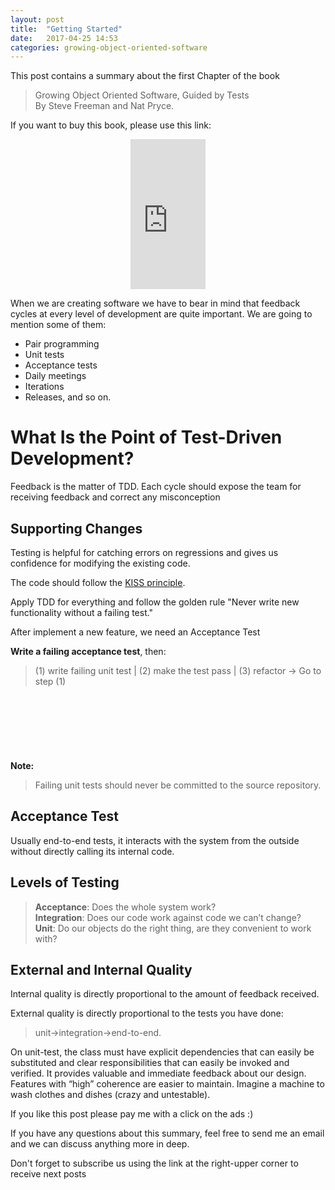 ```yaml
---
layout: post
title:  "Getting Started"
date:   2017-04-25 14:53
categories: growing-object-oriented-software
---
```


This post contains a summary about the first Chapter of the book
> Growing Object Oriented Software, Guided by Tests <br>
> By Steve Freeman and Nat Pryce.

If you want to buy this book, please use this link:
<div style='text-align:center;'>
<iframe src="http://rcm-eu.amazon-adsystem.com/e/cm?lt1=_blank&bc1=FFFFFF&IS2=1&bg1=FFFFFF&fc1=000000&lc1=B6B6C1&t=httpenriqucom-21&o=30&p=8&l=as1&m=amazon&f=ifr&ref=tf_til&asins=B01JKJ2JKK" style="width:120px;height:240px;" scrolling="no" marginwidth="0" marginheight="0" frameborder="0"></iframe>
</div>

When we are creating software we have to bear in mind that feedback cycles at every level of development are quite important. We are going to mention some of them: 
- Pair programming
- Unit tests
- Acceptance tests
- Daily meetings
- Iterations
- Releases, and so on.
 
# What Is the Point of Test-Driven Development?
Feedback is the matter of TDD. Each cycle should expose the team for receiving feedback and correct any misconception

## Supporting Changes
Testing is helpful for catching errors on regressions and gives us confidence for modifying the existing code.

The code should follow the [KISS principle](https://en.wikipedia.org/wiki/KISS_principle).

Apply TDD for everything and follow the golden rule "Never write new functionality without a failing test."

After implement a new feature, we need an Acceptance Test

**Write a failing acceptance test**, then: 
> (1) write failing unit test | (2) make the test pass | (3) refactor -> Go to step (1)

<script async src="//pagead2.googlesyndication.com/pagead/js/adsbygoogle.js"></script>
<!-- inferior -->
<ins class="adsbygoogle"
     style="display:inline-block;width:728px;height:90px"
     data-ad-client="ca-pub-5428825449848403"
     data-ad-slot="1328012179"></ins>
<script>
(adsbygoogle = window.adsbygoogle || []).push({});
</script>

**Note:**
> Failing unit tests should never be committed to the source repository.

## Acceptance Test
Usually end-to-end tests, it interacts with the system from the outside without directly calling its internal code.

## Levels of Testing
>**Acceptance**: Does the whole system work?<br>
>**Integration**: Does our code work against code we can’t change?<br>
>**Unit**: Do our objects do the right thing, are they convenient to work with?

## External and Internal Quality
Internal quality is directly proportional to the amount of feedback received.

External quality is directly proportional to the tests you have done: 
>unit->integration->end-to-end.

On unit-test, the class must have explicit dependencies that can easily be substituted and clear responsibilities that can easily be invoked and verified. It provides valuable and immediate feedback about our design.
Features with “high” coherence are easier to maintain. Imagine a machine to wash clothes and dishes (crazy and untestable).


If you like this post please pay me with a click on the ads :) 

If you have any questions about this summary, feel free to send me an email and we can discuss anything more in deep.

Don't forget to subscribe us using the link at the right-upper corner to receive next posts
